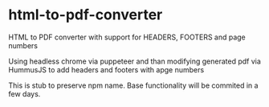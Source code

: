 # html-to-pdf-converter
HTML to PDF converter with support for HEADERS, FOOTERS and page numbers

Using headless chrome via puppeteer and than modifying generated pdf via HummusJS to add headers and footers with apge numbers

This is stub to preserve npm name. Base functionality will be commited in a few days.
